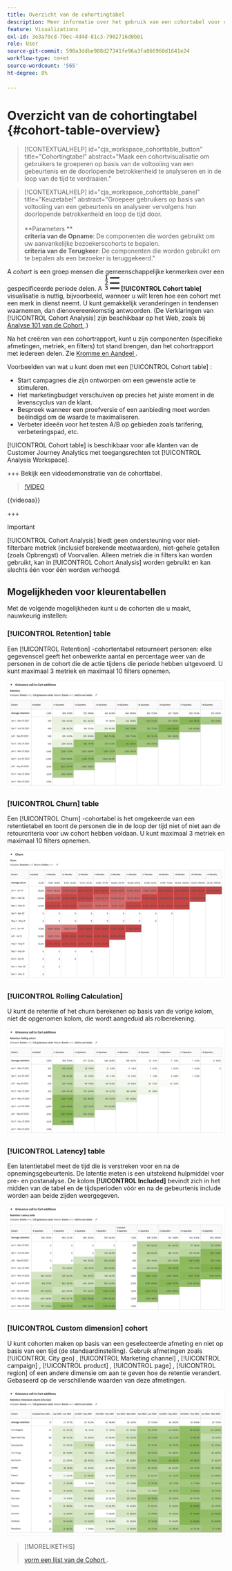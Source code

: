 ```yaml
---
title: Overzicht van de cohortingtabel
description: Meer informatie over het gebruik van een cohortabel voor cohortanalyse in Analysis Workspace
feature: Visualizations
exl-id: 3e3a70cd-70ec-4d4d-81c3-7902716d0b01
role: User
source-git-commit: 590a3ddbe988d27341fe96a3fa866960d1641e24
workflow-type: tm+mt
source-wordcount: '565'
ht-degree: 0%

---
```


# Overzicht van de cohortingtabel {#cohort-table-overview}

<!-- markdownlint-disable MD034 -->

>[!CONTEXTUALHELP]
>id="cja_workspace_cohorttable_button"
>title="Cohortingtabel"
>abstract="Maak een cohortvisualisatie om gebruikers te groeperen op basis van de voltooiing van een gebeurtenis en de doorlopende betrokkenheid te analyseren en in de loop van de tijd te verdraaien."

<!-- markdownlint-enable MD034 -->

<!-- markdownlint-disable MD034 -->

>[!CONTEXTUALHELP]
>id="cja_workspace_cohorttable_panel"
>title="Keuzetabel"
>abstract="Groepeer gebruikers op basis van voltooiing van een gebeurtenis en analyseer vervolgens hun doorlopende betrokkenheid en loop de tijd door.<br/><br/>**Parameters **<br/>**criteria van de Opname**: De componenten die worden gebruikt om uw aanvankelijke bezoekerscohorts te bepalen.<br/>**criteria van de Terugkeer**: De componenten die worden gebruikt om te bepalen als een bezoeker is teruggekeerd."

<!-- markdownlint-enable MD034 -->


A *cohort* is een groep mensen die gemeenschappelijke kenmerken over een gespecificeerde periode delen. A ![ TextNumbered ](/help/assets/icons/TextNumbered.svg) **[!UICONTROL Cohort table]** visualisatie is nuttig, bijvoorbeeld, wanneer u wilt leren hoe een cohort met een merk in dienst neemt. U kunt gemakkelijk veranderingen in tendensen waarnemen, dan dienovereenkomstig antwoorden. (De Verklaringen van [!UICONTROL Cohort Analysis] zijn beschikbaar op het Web, zoals bij [ Analyse 101 van de Cohort ](https://en.wikipedia.org/wiki/Cohort_analysis).)

Na het creëren van een cohortrapport, kunt u zijn componenten (specifieke afmetingen, metriek, en filters) tot stand brengen, dan het cohortrapport met iedereen delen. Zie [ Kromme en Aandeel ](/help/analysis-workspace/curate-share/curate.md).

Voorbeelden van wat u kunt doen met een [!UICONTROL Cohort table] :

* Start campagnes die zijn ontworpen om een gewenste actie te stimuleren.
* Het marketingbudget verschuiven op precies het juiste moment in de levenscyclus van de klant.
* Bespreek wanneer een proefversie of een aanbieding moet worden beëindigd om de waarde te maximaliseren.
* Verbeter ideeën voor het testen A/B op gebieden zoals tarifering, verbeteringspad, etc.

[!UICONTROL Cohort table] is beschikbaar voor alle klanten van de Customer Journey Analytics met toegangsrechten tot [!UICONTROL Analysis Workspace].

+++ Bekijk een videodemonstratie van de cohorttabel.

>[!VIDEO](https://video.tv.adobe.com/v/23990/?quality=12)

{{videoaa}}

+++

>[!IMPORTANT]
>
>[!UICONTROL Cohort Analysis] biedt geen ondersteuning voor niet-filterbare metriek (inclusief berekende meetwaarden), niet-gehele getallen (zoals Opbrengst) of Voorvallen. Alleen metriek die in filters kan worden gebruikt, kan in [!UICONTROL Cohort Analysis] worden gebruikt en kan slechts één voor één worden verhoogd.

## Mogelijkheden voor kleurentabellen

Met de volgende mogelijkheden kunt u de cohorten die u maakt, nauwkeurig instellen:

### [!UICONTROL Retention] table

Een [!UICONTROL Retention] -cohortentabel retourneert personen: elke gegevenscel geeft het onbewerkte aantal en percentage weer van de personen in de cohort die de actie tijdens die periode hebben uitgevoerd. U kunt maximaal 3 metriek en maximaal 10 filters opnemen.

![ het cohort van de Vermindering van A die de eenheden en het percentage van personen in de cohort toont.](assets/retention-report.png)

### [!UICONTROL Churn] table

Een [!UICONTROL Churn] -cohortabel is het omgekeerde van een retentietabel en toont de personen die in de loop der tijd niet of niet aan de retourcriteria voor uw cohort hebben voldaan. U kunt maximaal 3 metriek en maximaal 10 filters opnemen.

![ de lijst van het Koord van A die eenheden en percentage van mensen tonen die niet aan de terugkeercriteria voor een cohort beantwoordden.](assets/churn-report.png)

### [!UICONTROL Rolling Calculation]

U kunt de retentie of het churn berekenen op basis van de vorige kolom, niet de opgenomen kolom, die wordt aangeduid als rolberekening.

![ het bewaarrapport van de Cohort dat berekeningen toont die op een vorige kolom van gegevens worden gebaseerd.](assets/retention-report-rolling.png)

### [!UICONTROL Latency] table

Een latentietabel meet de tijd die is verstreken voor en na de opnemingsgebeurtenis. De latentie meten is een uitstekend hulpmiddel voor pre- en postanalyse. De kolom **[!UICONTROL Included]** bevindt zich in het midden van de tabel en de tijdsperioden vóór en na de gebeurtenis include worden aan beide zijden weergegeven.

![ het rapport van de Cohort van A die de verstreken tijd vóór en na een gebeurtenis tonen.](assets/retention-report-latency.png)

### [!UICONTROL Custom dimension] cohort

U kunt cohorten maken op basis van een geselecteerde afmeting en niet op basis van een tijd (de standaardinstelling). Gebruik afmetingen zoals [!UICONTROL City geo] , [!UICONTROL Marketing channel] , [!UICONTROL campaign] , [!UICONTROL product] , [!UICONTROL page] , [!UICONTROL region] of een andere dimensie om aan te geven hoe de retentie verandert. Gebaseerd op de verschillende waarden van deze afmetingen.

![ het rapport van de Cohort van A die aangepast rapport met geselecteerde dimensies tonen niet de standaardop tijd-gebaseerde cohort.](assets/retention-dimensions.png)

>[!MORELIKETHIS]
>
>[ vorm een lijst van de Cohort ](/help/analysis-workspace/visualizations/cohort-table/t-cohort.md).
>


